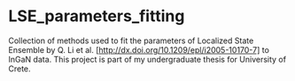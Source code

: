# LSE_parameters_fitting
Collection of methods used to fit the parameters of Localized State Ensemble by Q. Li et al. [http://dx.doi.org/10.1209/epl/i2005-10170-7] to InGaN data. This project is part of my undergraduate thesis for University of Crete. 
